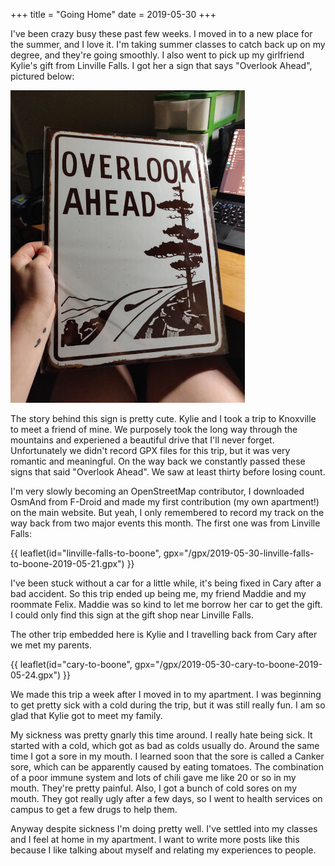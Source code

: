 +++
title = "Going Home"
date = 2019-05-30
+++

I've been crazy busy these past few weeks. I moved in to a new place for the summer, and I love it. I'm taking summer classes to catch back up on my degree, and they're going smoothly. I also went to pick up my girlfriend Kylie's gift from Linville Falls. I got her a sign that says "Overlook Ahead", pictured below:

![Overlook Ahead](image1-scaled.jpg)

The story behind this sign is pretty cute. Kylie and I took a trip to Knoxville to meet a friend of mine. We purposely took the long way through the mountains and experiened a beautiful drive that I'll never forget. Unfortunately we didn't record GPX files for this trip, but it was very romantic and meaningful. On the way back we constantly passed these signs that said "Overlook Ahead". We saw at least thirty before losing count.

I'm very slowly becoming an OpenStreetMap contributor, I downloaded OsmAnd from F-Droid and made my first contribution (my own apartment!) on the main website. But yeah, I only remembered to record my track on the way back from two major events this month. The first one was from Linville Falls:

{{ leaflet(id="linville-falls-to-boone", gpx="/gpx/2019-05-30-linville-falls-to-boone-2019-05-21.gpx") }}

I've been stuck without a car for a little while, it's being fixed in Cary after a bad accident. So this trip ended up being me, my friend Maddie and my roommate Felix. Maddie was so kind to let me borrow her car to get the gift. I could only find this sign at the gift shop near Linville Falls. 

The other trip embedded here is Kylie and I travelling back from Cary after we met my parents. 

{{ leaflet(id="cary-to-boone", gpx="/gpx/2019-05-30-cary-to-boone-2019-05-24.gpx") }}

We made this trip a week after I moved in to my apartment. I was beginning to get pretty sick with a cold during the trip, but it was still really fun. I am so glad that Kylie got to meet my family. 

My sickness was pretty gnarly this time around. I really hate being sick. It started with a cold, which got as bad as colds usually do. Around the same time I got a sore in my mouth. I learned soon that the sore is called a Canker sore, which can be apparently caused by eating tomatoes. The combination of a poor immune system and lots of chili gave me like 20 or so in my mouth. They're pretty painful. Also, I got a bunch of cold sores on my mouth. They got really ugly after a few days, so I went to health services on campus to get a few drugs to help them. 

Anyway despite sickness I'm doing pretty well. I've settled into my classes and I feel at home in my apartment. I want to write more posts like this because I like talking about myself and relating my experiences to people.
